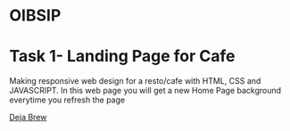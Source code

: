 # OIBSIP


# Task 1- Landing Page for Cafe

Making responsive web design for a resto/cafe with HTML, CSS and JAVASCRIPT.
In this web page you will get a new Home Page background everytime you refresh the page

[Deja Brew](http://127.0.0.1:5500/Landing%20Page/index.html)
